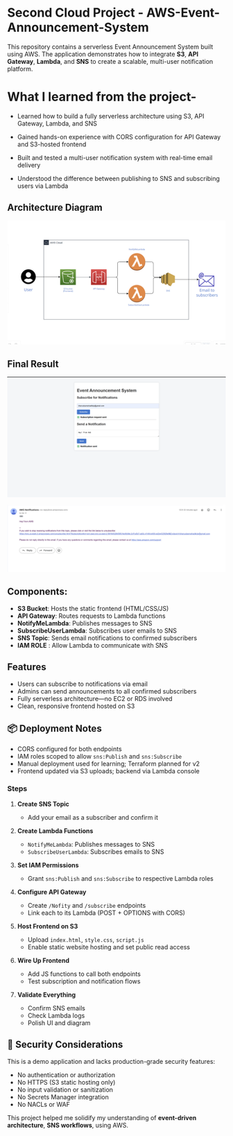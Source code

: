 # Second Cloud Project - AWS-Event-Announcement-System

This repository contains a serverless Event Announcement System built using AWS. The application demonstrates how to integrate **S3**, **API Gateway**, **Lambda**, and **SNS** to create a scalable, multi-user notification platform.

# What I learned from the project-

- Learned how to build a fully serverless architecture using S3, API Gateway, Lambda, and SNS

- Gained hands-on experience with CORS configuration for API Gateway and S3-hosted frontend

- Built and tested a multi-user notification system with real-time email delivery
  
- Understood the difference between publishing to SNS and subscribing users via Lambda

## Architecture Diagram

![alt text](AWS-Project-2-Diagram.png)

## Final Result

![alt text](Web-Final-Output.png)

![alt text](Email-Final-Output.png)

## Components:

- **S3 Bucket**: Hosts the static frontend (HTML/CSS/JS)
- **API Gateway**: Routes requests to Lambda functions
- **NotifyMeLambda**: Publishes messages to SNS
- **SubscribeUserLambda**: Subscribes user emails to SNS
- **SNS Topic**: Sends email notifications to confirmed subscribers
- **IAM ROLE** : Allow Lambda to communicate with SNS

## Features

- Users can subscribe to notifications via email
- Admins can send announcements to all confirmed subscribers
- Fully serverless architecture—no EC2 or RDS involved
- Clean, responsive frontend hosted on S3

## 📦 Deployment Notes

- CORS configured for both endpoints
- IAM roles scoped to allow `sns:Publish` and `sns:Subscribe`
- Manual deployment used for learning; Terraform planned for v2
- Frontend updated via S3 uploads; backend via Lambda console

### Steps

1. **Create SNS Topic**  
   - Add your email as a subscriber and confirm it

2. **Create Lambda Functions**  
   - `NotifyMeLambda`: Publishes messages to SNS  
   - `SubscribeUserLambda`: Subscribes emails to SNS

3. **Set IAM Permissions**  
   - Grant `sns:Publish` and `sns:Subscribe` to respective Lambda roles

4. **Configure API Gateway**  
   - Create `/Nofity` and `/subscribe` endpoints  
   - Link each to its Lambda (POST + OPTIONS with CORS)

5. **Host Frontend on S3**  
   - Upload `index.html`, `style.css`, `script.js`  
   - Enable static website hosting and set public read access

6. **Wire Up Frontend**  
   - Add JS functions to call both endpoints  
   - Test subscription and notification flows

7. **Validate Everything**  
   - Confirm SNS emails  
   - Check Lambda logs  
   - Polish UI and diagram

## 🔐 Security Considerations

This is a demo application and lacks production-grade security features:

- No authentication or authorization
- No HTTPS (S3 static hosting only)
- No input validation or sanitization
- No Secrets Manager integration
- No NACLs or WAF

This project helped me solidify my understanding of **event-driven architecture**, **SNS workflows**, using AWS. 

